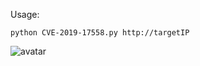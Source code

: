 Usage:

`python CVE-2019-17558.py http://targetIP`

![avatar](https://github.com/Al1ex/Heptagram/blob/master/Application/Apache%20Solr/CVE-2019-17558/CVE-2019-17558.png)
